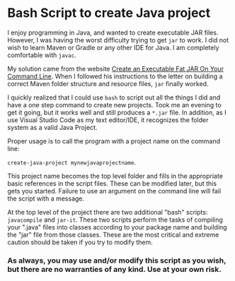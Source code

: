 # Bash Script to create Java project

<p>I enjoy programming in Java, and wanted to create executable JAR files.  However, 
I was having the worst difficulty trying to get <code>jar</code> to work.  I did not wish to learn 
Maven or Gradle or any other IDE for Java.  I am completely comfortable with <code>javac</code>.<p>

<p>My solution came from the website <a href="https://dzone.com/articles/java-8-how-to-create-executable-fatjar-without-ide">Create an Executable Fat JAR On Your Command Line</a>.  
When I followed his instructions to the letter on building a correct Maven folder structure and resource files, <code>jar</code> 
finally worked.</p>

<p>I quickly realized that I could use <code>bash</code> to script out all the things I did and have a one step command to create new projects.  Took me an evening to get it going, but it works well and still produces a <code>*.jar</code> file.  In addition, as I use Visual Studio Code as my text editor/IDE, it recognizes the folder system as a valid Java Project.</p>

<p>Proper usage is to call the program with a project name on the command line:</p> 

<code>create-java-project mynewjavaprojectname</code>. 

<p>This project name becomes the top level folder and fills in the appropriate basic references in the script files.  These can be modified later, but this gets you started.  Failure to use an argument on the command line will fail the script with a message.</p>

<p>At the top level of the project there are two additional "bash" scripts: <code>javacompile</code> and <code>jar-it</code>. 
These two scripts perform the tasks of compiling your ".java" files into classes according to your package name and building 
the "jar" file from those classes. These are the most critical and extreme caution should be taken if you try to modify them.</p>

<h3>As always, you may use and/or modify this script as you wish, but there are no warranties of any kind.  Use at your own risk.</h3>